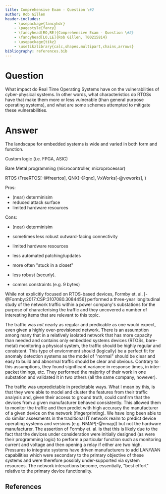 ```yaml
---
title: Comprehensive Exam - Question \#2
author: Rob Gillen
header-includes:
    - \usepackage{fancyhdr}
    - \pagestyle{fancy}
    - \fancyhead[RO,RE]{Comprehensive Exam - Question \#2}
    - \fancyhead[LO,LE]{Rob Gillen, T00215814}
    - \usepackage{tikz}
    - \usetikzlibrary{calc,shapes.multipart,chains,arrows}
bibliography: references.bib
---
```


# Question

What impact do Real Time Operating Systems have on the vulnerabilities of cyber-physical systems.  In other words, what characteristics do RTOSs have that make them more or less vulnerable (than general purpose operating systems), and what are some schemes attempted to mitigate these vulnerabilities.

# Answer

The landscape for embedded systems is wide and varied in both form and function.

Custom logic (i.e. FPGA, ASIC)

Bare Metal programming (microcontroller, microprocessor)

RTOS (FreeRTOS[-@freertos], QNX[-@qnx], VxWorks[-@vxworks], )

Pros:

- (near) determinisim
- reduced attack surface
- limited hardware resources

Cons:

- (near) determinisim
- sometimes less robust outward-facing connectivity
- limited hardware resources


- less automated patching/updates
- more often "stuck in a closet"
- less robust (securly). 
- comms constraints (e.g. 9 bytes)

While not explicitly focused on RTOS-based devices, Formby et. al. [-@Formby:2017:CSP:3107080.3084456] performed a three-year longitudinal study of the network traffic within a power company's substations for the purpose of characterising the traffic and they uncovered a number of interesting items that are relevant to this topic.

The traffic was _not_ nearly as regular and predicable as one would expect, even given a highly over-provisioned network. There is an assumption among many that in a relatively isolated network that has more capacity than needed and contains only embedded systems devices (RTOSs, bare-metal) monitoring a physical system, the traffic should be highly regular and consistent. This type of enviornment should (logically) be a perfect fit for anomaly detection systems as the model of "normal" should be clear and easy to build and abnormal traffic should be clear and obvious. Contrary to this assumptions, they found significant variance in response times, in inter-packet timings, etc. They performed the majority of their work in one substation and validated it in two others (all the same company, however).

The traffic was unpredictable in predictable ways. What I mean by this, is that they were able to model and cluster the features from their traffic analysis and, given their access to ground truth, could confirm that the devices from a given manufacturer behaved consistently. This allowed them to monitor the traffic and then predict with high accuracy the manufacturer of a given device on the network (fingerprinting). We have long been able to do similar assesments in the traditional IT network realm to predict device operating systems and versions (e.g. NMAP[-@nmap]) but not the hardware manufacturer. The assertion of Formby et. al. is that this is likely due to the fact that the devices under consideration were initially designed (as were their programming logic) to perform a particular function such as monitoring current and voltage and then opening a relay if either are two high. Pressures to integrate systems have driven manufacturers to add LAN/WAN capabilities which were secondary to the primary objective of these systems and were therefore possibly under-supported via system resources. The network interactions become, essentially, "best effort" relative to the primary device functionality.

## References